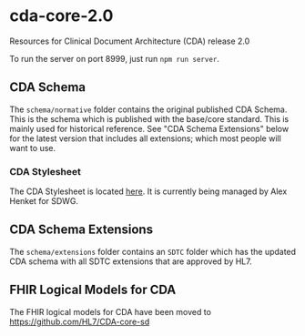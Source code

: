 # cda-core-2.0

Resources for Clinical Document Architecture (CDA) release 2.0

To run the server on port 8999, just run `npm run server`.

## CDA Schema

The `schema/normative` folder contains the original published CDA Schema. This is the schema which is published with the base/core standard. This is mainly used for historical reference. See "CDA Schema Extensions" below for the latest version that includes all extensions; which most people will want to use.

### CDA Stylesheet

The CDA Stylesheet is located [here](https://github.com/HL7/cda-core-xsl). It is currently being managed by Alex Henket for SDWG.

## CDA Schema Extensions

The `schema/extensions` folder contains an `SDTC` folder which has the updated CDA schema with all SDTC extensions that are approved by HL7.

## FHIR Logical Models for CDA

The FHIR logical models for CDA have been moved to https://github.com/HL7/CDA-core-sd
